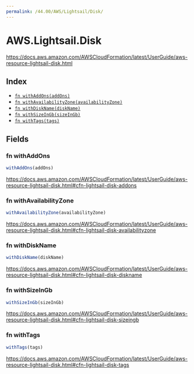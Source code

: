 ```yaml
---
permalink: /44.00/AWS/Lightsail/Disk/
---
```


# AWS.Lightsail.Disk

https://docs.aws.amazon.com/AWSCloudFormation/latest/UserGuide/aws-resource-lightsail-disk.html

## Index

* [`fn withAddOns(addOns)`](#fn-withaddons)
* [`fn withAvailabilityZone(availabilityZone)`](#fn-withavailabilityzone)
* [`fn withDiskName(diskName)`](#fn-withdiskname)
* [`fn withSizeInGb(sizeInGb)`](#fn-withsizeingb)
* [`fn withTags(tags)`](#fn-withtags)

## Fields

### fn withAddOns

```ts
withAddOns(addOns)
```

https://docs.aws.amazon.com/AWSCloudFormation/latest/UserGuide/aws-resource-lightsail-disk.html#cfn-lightsail-disk-addons

### fn withAvailabilityZone

```ts
withAvailabilityZone(availabilityZone)
```

https://docs.aws.amazon.com/AWSCloudFormation/latest/UserGuide/aws-resource-lightsail-disk.html#cfn-lightsail-disk-availabilityzone

### fn withDiskName

```ts
withDiskName(diskName)
```

https://docs.aws.amazon.com/AWSCloudFormation/latest/UserGuide/aws-resource-lightsail-disk.html#cfn-lightsail-disk-diskname

### fn withSizeInGb

```ts
withSizeInGb(sizeInGb)
```

https://docs.aws.amazon.com/AWSCloudFormation/latest/UserGuide/aws-resource-lightsail-disk.html#cfn-lightsail-disk-sizeingb

### fn withTags

```ts
withTags(tags)
```

https://docs.aws.amazon.com/AWSCloudFormation/latest/UserGuide/aws-resource-lightsail-disk.html#cfn-lightsail-disk-tags